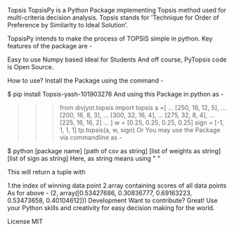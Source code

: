 Topsis
TopsisPy is a Python Package implementing Topsis method used for multi-criteria decision analysis. Topsis stands for 'Technique for Order of Preference by Similarity to Ideal Solution'.

TopsisPy intends to make the process of TOPSIS simple in python. Key features of the package are -

Easy to use
Numpy based
Ideal for Students
And off course, PyTopsis code is Open Source.

How to use?
Install the Package using the command -

$ pip install Topsis-yash-101903276
And using this Package in python as -

> > > from divjyot.topsis import topsis
> > > a =[
> > > ... [250, 16, 12, 5],
> > > ... [200, 16, 8, 3],
> > > ... [300, 32, 16, 4],
> > > ... [275, 32, 8, 4],
> > > ... [225, 16, 16, 2]
> > > ... ]
> > > w = [0.25, 0.25, 0.25, 0.25]
> > > sign = [-1, 1, 1, 1]
> > > tp.topsis(a, w, sign)
> > > Or
> > > You may use the Package via commandline as -

$ python [package name] [path of csv as string] [list of weights as string] [list of sign as string]
Here, as string means using " "

This will return a tuple with

1.the index of winning data point
2.array containing scores of all data points As for above -
(2, array([0.53427686, 0.30836777, 0.69163223, 0.53473658, 0.40104612]))
Development
Want to contribute? Great! Use your Python skills and creativity for easy decision making for the world.

License
MIT
